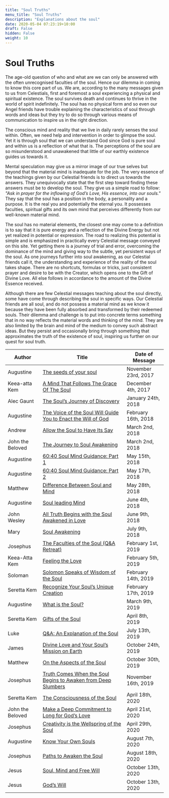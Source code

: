 ```yaml
---
title: "Soul Truths"
menu_title: "Soul Truths"
description: "Explanations about the soul"
date: 2020-05-04 07:23:19+10:00
draft: False
hidden: False
weight: 10
---
```

# Soul Truths

The age-old question of who and what are we can only be answered with the often unrecognised faculties of the soul. Hence our dilemma in coming to know this core part of us. We are, according to the many messages given to us from Celestials, first and foremost a soul experiencing a physical and spiritual existence. The soul survives death and continues to thrive in the world of spirit indefinitely. The soul has no physical form and so even our Angel friends have trouble explaining the characteristics of soul through words and ideas but they try to do so through various means of communication to inspire us in the right direction. 

The conscious mind and reality that we live in daily rarely senses the soul within. Often, we need help and intervention in order to glimpse the soul. Yet it is through soul that we can understand God since God is pure soul and within us is a reflection of what that is. The perceptions of the soul are so misunderstood and unawakened that little of our earthly existence guides us towards it. 

Mental speculation may give us a mirror image of our true selves but beyond that the material mind is inadequate for the job. The very essence of the teachings given by our Celestial friends is to direct us towards the answers. They unequivocally state that the first step toward finding these answers must be to develop the soul. They give us a simple road to follow: *"Ask in prayer for the inflowing of God’s Love, His essence, into our souls."* They say that the soul has a position in the body, a personality and a purpose. It is the real you and potentially the eternal you. It possesses faculties, spiritual gifts and its own mind that perceives differently from our well-known material mind. 

The soul has no material elements, the closest one may come to a definition is to say that it is pure energy and a reflection of the Divine Energy but not yet realized in potential or expression. The road to realizing this potential is simple and is emphasized in practically every Celestial message conveyed on this site. Yet getting there is a journey of trial and error, overcoming the dominance of the mind and giving way to the subtle, yet persistent ways of the soul.  As one journeys further into soul awakening, as our Celestial friends call it, the understanding and experience of the reality of the soul takes shape. There are no shortcuts, formulas or tricks, just consistent prayer and desire to be with the Creator, which opens one to the Gift of Divine Love. All else follows in accordance to the amount of the Divine Essence received.
 
Although there are few Celestial messages teaching about the soul directly, some have come through describing the soul in specific ways. Our Celestial friends are all soul, and do not possess a material mind as we know it because they have been fully absorbed and transformed by their redeemed souls. Their dilemma and challenge is to put into concrete terms something that in no way reflects the material words and thinking of the mind. They are also limited by the brain and mind of the medium to convey such abstract ideas. But they persist and occasionally bring through something that approximates the truth of the existence of soul, inspiring us further on our quest for soul truth. 


Author | Title | Date of Message  
---|---|--- 
Augustine | [The seeds of your soul](/contemporary-messages/messages-sorted-year/messages-2017/the-seeds-of-your-souls-af-23-nov-2017/) | November 23rd, 2017
Keea-atta Kem | [A Mind That Follows The Grace Of The Soul](/contemporary-messages/messages-sorted-year/messages-2017/a-mind-that-follows-the-grace-of-the-soul-af-4-dec-2017/) | December 4th, 2017
Alec Gaunt | [The Soul’s Journey of Discovery](/contemporary-messages/messages-sorted-year/messages-2018/the-souls-journey-of-discovery-af-24-jan-2018/) | January 24th, 2018
Augustine | [The Voice of the Soul Will Guide You to Enact the Will of God](/contemporary-messages/messages-sorted-year/messages-2018/the-voice-of-the-soul-will-guide-you-af-16-feb-2018/) | February 16th, 2018
Andrew | [Allow the Soul to Have Its Say](/contemporary-messages/messages-sorted-year/messages-2018/allow-the-soul-to-have-its-say-af-2-mar-2018/) | March 2nd, 2018
John the Beloved | [The Journey to Soul Awakening](/contemporary-messages/messages-sorted-year/messages-2018/the-journey-to-soul-awakening-af-2-mar-2018/) | March 2nd, 2018
Augustine | [60:40 Soul Mind Guidance: Part 1](/contemporary-messages/messages-sorted-year/messages-2018/60-40-soul-mind-guidance-1-af-15-may-2018/) | May 15th, 2018
Augustine | [60:40 Soul Mind Guidance: Part 2](/contemporary-messages/messages-sorted-year/messages-2018/60-40-soul-mind-guidance-af-17-may-2018/) | May 17th, 2018 
Matthew | [Difference Between Soul and Mind](/contemporary-messages/messages-sorted-year/messages-2018/difference-between-soul-and-mind-af-28-may-2018/) | May 28th, 2018
Augustine | [Soul leading Mind](/contemporary-messages/messages-sorted-year/messages-2018/soul-leading-mind-af-4-june-2018/) | June 4th, 2018
John Wesley | [All Truth Begins with the Soul Awakened in Love](/contemporary-messages/messages-sorted-year/messages-2018/all-truth-begins-with-the-soul-af-9-jun-2018/) | June 9th, 2018
Mary | [Soul Awakening](/contemporary-messages/messages-sorted-year/messages-2018/soul-awakening-af-9-jul-2018/) | July 9th, 2018
Josephus |[The Faculties of the Soul (Q&A Retreat)](/contemporary-messages/messages-sorted-year/messages-2019/faculties-of-the-soul-af-1-feb-2019/)| February 1st, 2019
Keea-Atta Kem | [Feeling the Love](/contemporary-messages/messages-sorted-year/messages-2019/feeling-the-love-af-5-feb-2019/) | February 5th, 2019
Soloman | [Solomon Speaks of Wisdom of the Soul](/contemporary-messages/messages-sorted-year/messages-2019/soloman-speaks-of-the-wisdom-of-the-soul-af-14-feb-2019/) | February 14th, 2019
Seretta Kem | [Recognize Your Soul’s Unique Creation](/contemporary-messages/messages-sorted-year/messages-2019/recognise-your-souls-unique-creation-mc-17-feb-2019/) | February 17th, 2019
Augustine | [What is the Soul?](/contemporary-messages/messages-sorted-year/messages-2019/what-is-the-soul-af-9-mar-2019/) | March 9th, 2019
Seretta Kem | [Gifts of the Soul](/contemporary-messages/messages-sorted-year/messages-2019/gifts-of-the-soul-af-8-apr-2019/) | April 8th, 2019
Luke | [Q&A: An Explanation of the Soul](/contemporary-messages/messages-sorted-year/messages-2019/an-explanation-of-the-soul-af-13-jul-2019/) | July 13th, 2019
James | [Divine Love and Your Soul’s Mission on Earth](/contemporary-messages/messages-sorted-year/messages-2019/your-souls-mission-mc-24-oct-2019/) | October 24th, 2019
Matthew | [On the Aspects of the Soul](/contemporary-messages/messages-sorted-year/messages-2019/on-aspects-of-the-soul-af-30-oct-2019/) | October 30th, 2019
Josephus | [Truth Comes When the Soul Begins to Awaken from Deep Slumbers](/contemporary-messages/messages-sorted-year/messages-2019/truth-comes-from-the-soul-awakening-af-16-nov-2019/) | November 16th, 2019
Seretta Kem | [The Consciousness of the Soul](/contemporary-messages/messages-sorted-year/messages-2020/the-consciousness-of-the-soul-af-18-apr-2020/) | April 18th, 2020
John the Beloved | [Make a Deep Commitment to Long for God’s Love](/contemporary-messages/messages-sorted-year/messages-2020/make-a-deep-commitment-af-21-apr-2020) | April 21st, 2020
Josephus | [Creativity is the Wellspring of the Soul](/contemporary-messages/messages-sorted-year/messages-2020/creativity-of-the-soul-af-29-apr-2020/) | April 29th, 2020
Augustine | [Know Your Own Souls](/contemporary-messages/messages-sorted-year/messages-2020/know-your-own-souls-af-7-aug-2020/) | August 7th, 2020
Josephus | [Paths to Awaken the Soul](/contemporary-messages/messages-sorted-year/messages-2020/paths-to-awaken-the-soul-af-18-aug-2020/) | August 18th, 2020
Jesus | [Soul, Mind and Free Will](/contemporary-messages/messages-sorted-year/messages-2020/soul-mind-and-free-will-af-13-oct-2020/) | October 13th, 2020
Jesus | [God’s Will](/contemporary-messages/messages-sorted-year/messages-2020/gods-will-af-13-oct-2020/) | October 13th, 2020


 
